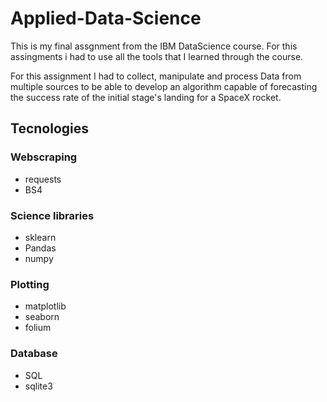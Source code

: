 # Applied-Data-Science
This is my final assgnment from the IBM DataScience course. For this assingments i had to use all the tools that I learned through the course.

For this assignment I had to collect, manipulate and process Data from multiple sources to be able to develop an algorithm capable of forecasting the success rate of the initial stage's landing for a SpaceX rocket.

## Tecnologies
  
  ### Webscraping
  - requests
  - BS4
  
  ### Science libraries
  - sklearn
  - Pandas
  - numpy
  
  ### Plotting 
  - matplotlib
  - seaborn 
  - folium
  
  ### Database
  - SQL
  - sqlite3

